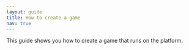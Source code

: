 ```yaml
---
layout: guide
title: How to create a game
nav: true
---
```

This guide shows you how to create a game that runs on the platform. 
